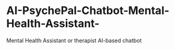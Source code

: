 # AI-PsychePal-Chatbot-Mental-Health-Assistant-
Mental Health Assistant or therapist AI-based chatbot
